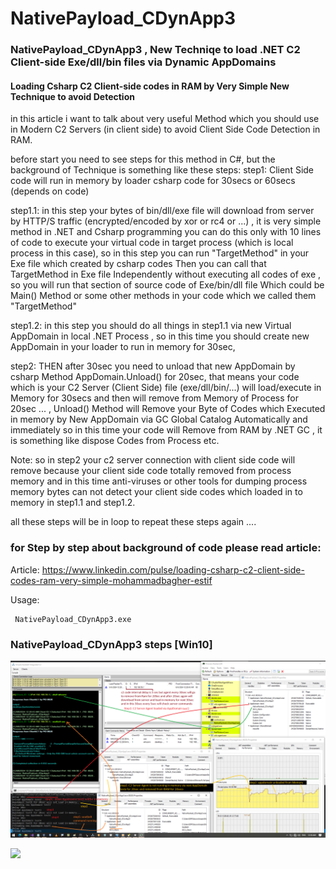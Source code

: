 
# NativePayload_CDynApp3
### NativePayload_CDynApp3 , New Techniqe to load .NET C2 Client-side Exe/dll/bin files via Dynamic AppDomains

#### Loading Csharp C2 Client-side codes in RAM by Very Simple New Technique to avoid Detection

in this article i want to talk about very useful Method which you should use in Modern C2 Servers (in client side) to avoid Client Side Code Detection in RAM.

before start you need to see steps for this method in C#, but the background of Technique is something like these steps:
step1: Client Side code will run in memory by loader csharp code for 30secs or 60secs (depends on code)

step1.1: in this step your bytes of bin/dll/exe file will download from server by HTTP/S traffic (encrypted/encoded by xor or rc4 or ...) , it is very simple method in .NET and Csharp programming you can do this only with 10 lines of code  to execute your virtual code in target process (which is local process in this case), so in this step you can run "TargetMethod" in your Exe file which created by csharp codes Then you can call that TargetMethod in Exe file Independently without executing all codes of exe , so you will run that section of source code of Exe/bin/dll file Which could be Main() Method or some other methods in your code which we called them "TargetMethod"

step1.2: in this step you should do all things in step1.1 via new Virtual AppDomain in local .NET Process , so in this time you should create new AppDomain in your loader to run in memory for 30sec,  

step2: THEN after 30sec you need to unload that new AppDomain by csharp Method AppDomain.Unload() for 20sec, that means your code which is your C2 Server (Client Side) file (exe/dll/bin/...) will load/execute in Memory for 30secs and then will remove from Memory of Process for 20sec ... , Unload() Method will Remove your Byte of Codes which Executed in memory by New AppDomain via GC Global Catalog Automatically and immediately so in this time your code will Remove from RAM by .NET GC , it is something like dispose Codes from Process etc.

Note: so in step2 your c2 server connection with client side code  will remove because your client side code totally removed from process memory and in this time anti-viruses or other tools for dumping process memory bytes can not detect your client side codes which loaded in to memory in step1.1 and step1.2.
   
all these steps will be in loop to repeat these steps again ....




### for Step by step about background of code please read article:

Article: https://www.linkedin.com/pulse/loading-csharp-c2-client-side-codes-ram-very-simple-mohammadbagher-estif


Usage: 
    
     NativePayload_CDynApp3.exe 
      

### NativePayload_CDynApp3 steps [Win10]
   ![](https://github.com/DamonMohammadbagher/NativePayloads/blob/main/NativePayload_CDynApp3/Pic/server1.png)
   
 
<p><a href="https://hits.seeyoufarm.com"><img src="https://hits.seeyoufarm.com/api/count/incr/badge.svg?url=https://github.com/DamonMohammadbagher/NativePayload_CDynApp3/"/></a></p>
